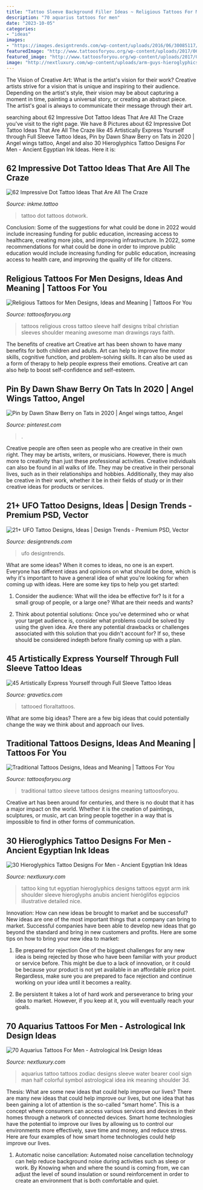 ```yaml
---
title: "Tattoo Sleeve Background Filler Ideas ~ Religious Tattoos For Men Designs, Ideas And Meaning"
description: "70 aquarius tattoos for men"
date: "2023-10-05"
categories:
- "ideas"
images:
- "https://images.designtrends.com/wp-content/uploads/2016/06/30085117/Dot-Work-Tattoo-on-Arm.jpg"
featuredImage: "http://www.tattoosforyou.org/wp-content/uploads/2017/06/Religious-Men-Tattoos.jpg"
featured_image: "http://www.tattoosforyou.org/wp-content/uploads/2017/06/Religious-Men-Tattoos.jpg"
image: "http://nextluxury.com/wp-content/uploads/arm-guys-hieroglyphics-tattoo-design-ideas.jpg"
---
```



The Vision of Creative Art: What is the artist's vision for their work?
Creative artists strive for a vision that is unique and inspiring to their audience. Depending on the artist's style, their vision may be about capturing a moment in time, painting a universal story, or creating an abstract piece. The artist's goal is always to communicate their message through their art.

	

		
searching about 62 Impressive Dot Tattoo Ideas That Are All The Craze you've visit to the right page. We have 8 Pictures about 62 Impressive Dot Tattoo Ideas That Are All The Craze like 45 Artistically Express Yourself through Full Sleeve Tattoo Ideas, Pin by Dawn Shaw Berry on Tats in 2020 | Angel wings tattoo, Angel and also 30 Hieroglyphics Tattoo Designs For Men - Ancient Egyptian Ink Ideas. Here it is:
		
    
## 62 Impressive Dot Tattoo Ideas That Are All The Craze

<img loading=lazy src="http://www.inkme.tattoo/wp-content/uploads/2016/10/dot-tattoo-ideas-9.jpg" onerror="this.onerror=null;this.src='https://tse2.mm.bing.net/th?id=OIP.wA5Xv7XZtrem1-fPkuBJNQHaJQ&amp;pid=15.1';" alt="62 Impressive Dot Tattoo Ideas That Are All The Craze">

_Source: inkme.tattoo_

>tattoo dot tattoos dotwork. 

	

Conclusion: Some of the suggestions for what could be done in 2022 would include increasing funding for public education, increasing access to healthcare, creating more jobs, and improving infrastructure.
In 2022, some recommendations for what could be done in order to improve public education would include increasing funding for public education, increasing access to health care, and improving the quality of life for citizens.

    
## Religious Tattoos For Men Designs, Ideas And Meaning | Tattoos For You

<img loading=lazy src="http://www.tattoosforyou.org/wp-content/uploads/2017/06/Religious-Men-Tattoos.jpg" onerror="this.onerror=null;this.src='https://tse3.mm.bing.net/th?id=OIP.RNKgSxcUjIbTqzuoOMxtCwHaJ3&amp;pid=15.1';" alt="Religious Tattoos for Men Designs, Ideas and Meaning | Tattoos For You">

_Source: tattoosforyou.org_

>tattoos religious cross tattoo sleeve half designs tribal christian sleeves shoulder meaning awesome man drawings rays faith. 

	

The benefits of creative art
Creative art has been shown to have many benefits for both children and adults. Art can help to improve fine motor skills, cognitive function, and problem-solving skills. It can also be used as a form of therapy to help people express their emotions. Creative art can also help to boost self-confidence and self-esteem.

    
## Pin By Dawn Shaw Berry On Tats In 2020 | Angel Wings Tattoo, Angel

<img loading=lazy src="https://i.pinimg.com/736x/31/7f/06/317f06a7d8ddff3149bd9cc260808428.jpg" onerror="this.onerror=null;this.src='https://tse3.mm.bing.net/th?id=OIP.WnLYuO5y7R8mdUyB8FTXfwHaJ3&amp;pid=15.1';" alt="Pin by Dawn Shaw Berry on Tats in 2020 | Angel wings tattoo, Angel">

_Source: pinterest.com_

>. 

	

Creative people are often seen as people who are creative in their own right. They may be artists, writers, or musicians. However, there is much more to creativity than just these professional activities. Creative individuals can also be found in all walks of life. They may be creative in their personal lives, such as in their relationships and hobbies. Additionally, they may also be creative in their work, whether it be in their fields of study or in their creative ideas for products or services.

    
## 21+ UFO Tattoo Designs, Ideas | Design Trends - Premium PSD, Vector

<img loading=lazy src="https://images.designtrends.com/wp-content/uploads/2016/06/30085117/Dot-Work-Tattoo-on-Arm.jpg" onerror="this.onerror=null;this.src='https://tse4.mm.bing.net/th?id=OIP.iqd9bBSxBUTRbfZYp6SvvwHaHa&amp;pid=15.1';" alt="21+ UFO Tattoo Designs, Ideas | Design Trends - Premium PSD, Vector">

_Source: designtrends.com_

>ufo designtrends. 

	

What are some ideas?
When it comes to ideas, no one is an expert. Everyone has different ideas and opinions on what should be done, which is why it's important to have a general idea of what you're looking for when coming up with ideas. Here are some key tips to help you get started:
1. Consider the audience: What will the idea be effective for? Is it for a small group of people, or a large one? What are their needs and wants?

2. Think about potential solutions: Once you've determined who or what your target audience is, consider what problems could be solved by using the given idea. Are there any potential drawbacks or challenges associated with this solution that you didn't account for? If so, these should be considered indepth before finally coming up with a plan.


    
## 45 Artistically Express Yourself Through Full Sleeve Tattoo Ideas

<img loading=lazy src="https://www.gravetics.com/wp-content/uploads/2017/04/tattooed-inked-floralsleeves-floral-floraltattoos-tattoos-inked-art-1024x1024.jpg" onerror="this.onerror=null;this.src='https://tse3.mm.bing.net/th?id=OIP._i1XjPa7dTnyEUL9OpK3bAHaHa&amp;pid=15.1';" alt="45 Artistically Express Yourself through Full Sleeve Tattoo Ideas">

_Source: gravetics.com_

>tattooed floraltattoos. 

	

What are some big ideas?
There are a few big ideas that could potentially change the way we think about and approach our lives.

    
## Traditional Tattoos Designs, Ideas And Meaning | Tattoos For You

<img loading=lazy src="http://www.tattoosforyou.org/wp-content/uploads/2013/09/Traditional-Tattoo-Sleeve.jpg" onerror="this.onerror=null;this.src='https://tse1.mm.bing.net/th?id=OIP.Vjnp2nfe9z0ZWGuIhaBlmwHaJ4&amp;pid=15.1';" alt="Traditional Tattoos Designs, Ideas and Meaning | Tattoos For You">

_Source: tattoosforyou.org_

>traditional tattoo sleeve tattoos designs meaning tattoosforyou. 

	

Creative art has been around for centuries, and there is no doubt that it has a major impact on the world. Whether it is the creation of paintings, sculptures, or music, art can bring people together in a way that is impossible to find in other forms of communication.

    
## 30 Hieroglyphics Tattoo Designs For Men - Ancient Egyptian Ink Ideas

<img loading=lazy src="http://nextluxury.com/wp-content/uploads/arm-guys-hieroglyphics-tattoo-design-ideas.jpg" onerror="this.onerror=null;this.src='https://tse4.mm.bing.net/th?id=OIP.LcRmP9Vai4nClKi7akwsYgHaKe&amp;pid=15.1';" alt="30 Hieroglyphics Tattoo Designs For Men - Ancient Egyptian Ink Ideas">

_Source: nextluxury.com_

>tattoo king tut egyptian hieroglyphics designs tattoos egypt arm ink shoulder sleeve hieroglyphs anubis ancient hieróglifos egípcios illustrative detailed nice. 

	

Innovation: How can new ideas be brought to market and be successful?
New ideas are one of the most important things that a company can bring to market. Successful companies have been able to develop new ideas that go beyond the standard and bring in new customers and profits. Here are some tips on how to bring your new idea to market:
1. Be prepared for rejection
One of the biggest challenges for any new idea is being rejected by those who have been familiar with your product or service before. This might be due to a lack of innovation, or it could be because your product is not yet available in an affordable price point. Regardless, make sure you are prepared to face rejection and continue working on your idea until it becomes a reality.

2. Be persistent
It takes a lot of hard work and perseverance to bring your idea to market. However, if you keep at it, you will eventually reach your goals.

    
## 70 Aquarius Tattoos For Men - Astrological Ink Design Ideas

<img loading=lazy src="http://nextluxury.com/wp-content/uploads/gentleman-with-colorful-aquarius-half-sleeve-tattoo.jpg" onerror="this.onerror=null;this.src='https://tse4.mm.bing.net/th?id=OIP.ZskMnQA4cT6HJ0k2zlFrSwHaJ4&amp;pid=15.1';" alt="70 Aquarius Tattoos For Men - Astrological Ink Design Ideas">

_Source: nextluxury.com_

>aquarius tattoo tattoos zodiac designs sleeve water bearer cool sign man half colorful symbol astrological idea ink meaning shoulder 3d. 

	

Thesis: What are some new ideas that could help improve our lives?
There are many new ideas that could help improve our lives, but one idea that has been gaining a lot of attention is the so-called “smart home”. This is a concept where consumers can access various services and devices in their homes through a network of connected devices. Smart home technologies have the potential to improve our lives by allowing us to control our environments more effectively, save time and money, and reduce stress. Here are four examples of how smart home technologies could help improve our lives.
1. Automatic noise cancellation: Automated noise cancellation technology can help reduce background noise during activities such as sleep or work. By Knowing when and where the sound is coming from, we can adjust the level of sound insulation or sound reinforcement in order to create an environment that is both comfortable and quiet.


